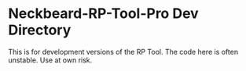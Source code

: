 # Neckbeard-RP-Tool-Pro Dev Directory

This is for development versions of the RP Tool. The code here is often unstable. Use at own risk.